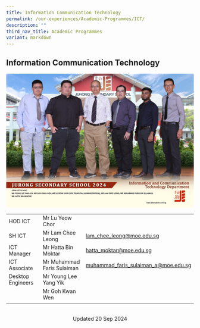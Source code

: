 ```yaml
---
title: Information Communication Technology
permalink: /our-experiences/Academic-Programmes/ICT/
description: ""
third_nav_title: Academic Programmes
variant: markdown
---
```

## Information Communication Technology

![ICT 2024](/images/information_and_communication_technology_department_2.jpg)


|  |  |  |
| -------- | -------- | -------- |
| HOD ICT   | Mr Lu Yeow Chor  |   |
| SH ICT    | Mr Lam Chee Leong     | [lam\_chee\_leong@moe.edu.sg](mailto:lam_chee_leong@moe.edu.sg)     |
| ICT Manager   | Mr Hatta Bin Moktar     | [hatta\_moktar@moe.edu.sg](mailto:hatta_moktar@moe.edu.sg)    |
|ICT Associate|Mr Muhammad Faris Sulaiman|muhammad_faris_sulaiman_a@moe.edu.sg|
| Desktop Engineers    | Mr Young Lee Yang Yik    |     |
|    | Mr Goh Kwan Wen    |     |
||||



<br>

<center> Updated 20 Sep 2024 </center>